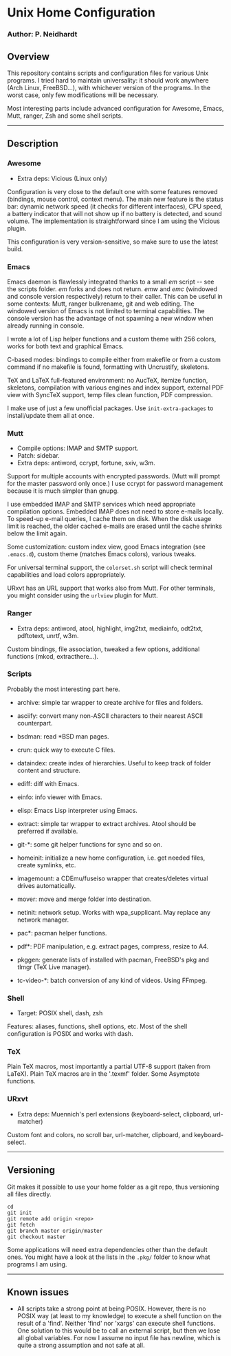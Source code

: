 # Unix Home Configuration
### Author: P. Neidhardt

## Overview

This repository contains scripts and configuration files for various Unix
programs. I tried hard to maintain universality: it should work anywhere (Arch
Linux, FreeBSD...), with whichever version of the programs. In the worst case,
only few modifications will be necessary.

Most interesting parts include advanced configuration for Awesome, Emacs, Mutt,
ranger, Zsh and some shell scripts.

--------------------------------------------------------------------------------
## Description

### Awesome

* Extra deps: Vicious (Linux only)

Configuration is very close to the default one with some features removed
(bindings, mouse control, context menu). The main new feature is the status bar:
dynamic network speed (it checks for different interfaces), CPU speed, a battery
indicator that will not show up if no battery is detected, and sound volume. The
implementation is straightforward since I am using the Vicious plugin.

This configuration is very version-sensitive, so make sure to use the latest
build.

### Emacs

Emacs daemon is flawlessly integrated thanks to a small _em_ script -- see the
scripts folder. _em_ forks and does not return. _emw_ and _emc_ (windowed and
console version respectively) return to their caller. This can be useful in some
contexts: Mutt, ranger bulkrename, git and web editing. The windowed version of
Emacs is not limited to terminal capabilities. The console version has the
advantage of not spawning a new window when already running in console.

I wrote a lot of Lisp helper functions and a custom theme with 256 colors, works
for both text and graphical Emacs.

C-based modes: bindings to compile either from makefile or from a custom command
if no makefile is found, formatting with Uncrustify, skeletons.

TeX and LaTeX full-featured environment: no AucTeX, itemize function, skeletons,
compilation with various engines and index support, external PDF view with
SyncTeX support, temp files clean function, PDF compression.

I make use of just a few unofficial packages. Use `init-extra-packages` to
install/update them all at once.

### Mutt

* Compile options: IMAP and SMTP support.
* Patch: sidebar.
* Extra deps: antiword, ccrypt, fortune, sxiv, w3m.

Support for multiple accounts with encrypted passwords. (Mutt will prompt for
the master password only once.) I use ccrypt for password management because it
is much simpler than gnupg.

I use embedded IMAP and SMTP services which need appropriate compilation
options. Embedded IMAP does not need to store e-mails locally. To speed-up
e-mail queries, I cache them on disk. When the disk usage limit is reached, the
older cached e-mails are erased until the cache shrinks below the limit again.

Some customization: custom index view, good Emacs integration (see `.emacs.d`),
custom theme (matches Emacs colors), various tweaks.

For universal terminal support, the `colorset.sh` script will check terminal
capabilities and load colors appropriately.

URxvt has an URL support that works also from Mutt. For other terminals, you
might consider using the `urlview` plugin for Mutt.

### Ranger

* Extra deps: antiword, atool, highlight, img2txt, mediainfo, odt2txt, pdftotext,
unrtf, w3m.

Custom bindings, file association, tweaked a few options, additional functions
(mkcd, extracthere...).

### Scripts

Probably the most interesting part here.

* archive: simple tar wrapper to create archive for files and folders.

* asciify: convert many non-ASCII characters to their nearest ASCII counterpart.

* bsdman: read *BSD man pages.

* crun: quick way to execute C files.

* dataindex: create index of hierarchies. Useful to keep track of folder content
  and structure.

* ediff: diff with Emacs.

* einfo: info viewer with Emacs.

* elisp: Emacs Lisp interpreter using Emacs.

* extract: simple tar wrapper to extract archives. Atool should be preferred if
  available.

* git-*: some git helper functions for sync and so on.

* homeinit: initialize a new home configuration, i.e. get needed files, create
  symlinks, etc.

* imagemount: a CDEmu/fuseiso wrapper that creates/deletes virtual drives
  automatically.

* mover: move and merge folder into destination.

* netinit: network setup. Works with wpa_supplicant. May replace any network
  manager.

* pac*: pacman helper functions.

* pdf*: PDF manipulation, e.g. extract pages, compress, resize to A4.

* pkggen: generate lists of installed with pacman, FreeBSD's pkg and tlmgr (TeX
  Live manager).

* tc-video-*: batch conversion of any kind of videos. Using FFmpeg.

### Shell

* Target: POSIX shell, dash, zsh

Features: aliases, functions, shell options, etc.
Most of the shell configuration is POSIX and works with dash.

### TeX

Plain TeX macros, most importantly a partial UTF-8 support (taken from LaTeX).
Plain TeX macros are in the '.texmf' folder. Some Asymptote functions.

### URxvt

* Extra deps: Muennich's perl extensions (keyboard-select, clipboard, url-matcher)

Custom font and colors, no scroll bar, url-matcher, clipboard, and
keyboard-select.

--------------------------------------------------------------------------------
## Versioning

Git makes it possible to use your home folder as a git repo, thus versioning
all files directly.

	cd
	git init
	git remote add origin <repo>
	git fetch
	git branch master origin/master
	git checkout master

Some applications will need extra dependencies other than the default ones. You
might have a look at the lists in the `.pkg/` folder to know what programs I am
using.

--------------------------------------------------------------------------------
## Known issues

* All scripts take a strong point at being POSIX. However, there is no POSIX way
(at least to my knowledge) to execute a shell function on the result of a
'find'. Neither 'find' nor 'xargs' can execute shell functions. One solution to
this would be to call an external script, but then we lose all global variables.
For now I assume no input file has newline, which is quite a strong assumption
and not safe at all.
